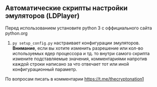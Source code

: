 ## Автоматические скрипты настройки эмуляторов (LDPlayer)

Перед использованием установите python 3 с оффициального сайта python.org

1. `py setup_config.py` настраивает конфигурации эмуляторов. **Внимание**, если вы хотите изменить разрешение или кол-во используемых ядер процессора и тд. то внутри самого скрипта измените подставляемые значения, комментариями напротив каждой строки написано за что отвечает тот или иной конфигурационный параметр.

По вопросам писать в комментарии https://t.me/thecryptonation1

